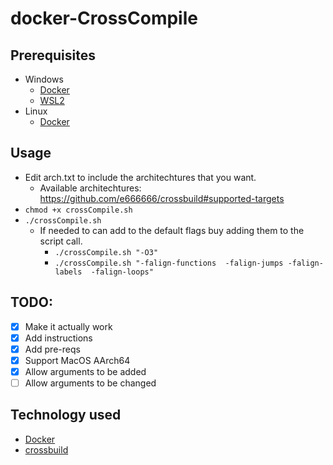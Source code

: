 # docker-CrossCompile

## Prerequisites
- Windows
    - [Docker](https://docs.docker.com/desktop/windows/install/)
    - [WSL2](https://docs.microsoft.com/en-us/windows/wsl/install)
- Linux
    - [Docker](https://docs.docker.com/engine/install/)

## Usage
- Edit arch.txt to include the architechtures that you want.
    - Available architechtures: https://github.com/e666666/crossbuild#supported-targets
- `chmod +x crossCompile.sh`
- `./crossCompile.sh`
    - If needed to can add to the default flags buy adding them to the script call.
        - `./crossCompile.sh "-O3"`
        - `./crossCompile.sh "-falign-functions  -falign-jumps -falign-labels  -falign-loops"`

## TODO:
- [x] Make it actually work
- [x] Add instructions
- [x] Add pre-reqs
- [X] Support MacOS AArch64
- [X] Allow arguments to be added
- [ ] Allow arguments to be changed

## Technology used
- [Docker](https://www.docker.com/)
- [crossbuild](https://github.com/e666666/crossbuild)
